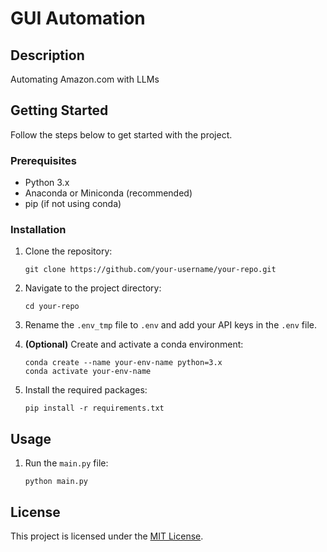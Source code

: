 # GUI Automation

## Description
Automating Amazon.com with LLMs

## Getting Started
Follow the steps below to get started with the project.

### Prerequisites
- Python 3.x
- Anaconda or Miniconda (recommended)
- pip (if not using conda)

### Installation
1. Clone the repository:
    ```shell
    git clone https://github.com/your-username/your-repo.git
    ```

2. Navigate to the project directory:
    ```shell
    cd your-repo
    ```

3. Rename the `.env_tmp` file to `.env` and add your API keys in the `.env` file.

4. **(Optional)** Create and activate a conda environment:
    ```shell
    conda create --name your-env-name python=3.x
    conda activate your-env-name
    ```

5. Install the required packages:
    ```shell
    pip install -r requirements.txt
    ```

## Usage
1. Run the `main.py` file:
    ```shell
    python main.py
    ```

## License
This project is licensed under the [MIT License](LICENSE).
